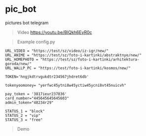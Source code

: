 # pic_bot
pictures bot telegram

> Video
https://youtu.be/BlQkh6EyR0c

> Example config.py
```
URL_VIDEO = "https://test/sz/video/iz-igr/new/"
URL_ANIME = "https://test/sz/foto-i-kartinki/abstraktnye/new/"
URL_HOMEPHOTO = "https://test/sz/foto-i-kartinki/arhitektura-goroda/new/"
URL_WALLP_PC = "https://test/foto-i-kartinki/kosmos/new/"

TOKEN='hngjkdtrvgukdtr234567jhdret6db'

tokenyoomoney= "yerfwc45ytni8w45yctiw45ycni8vt45nuicvh"

pay_token = '3817ieur237836'
card_number="445645645645603"
admin_token="48234r29"

STATUS_1 = "block"
STATUS_2 = "vip"
STATUS_3 = "free"
```

> Demo
